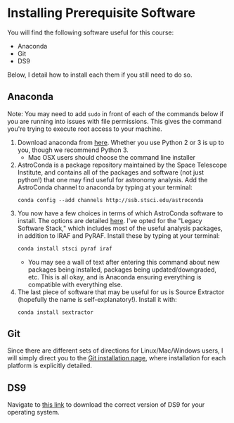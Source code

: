 # Installing Prerequisite Software

You will find the following software useful for this course:
* Anaconda
* Git
* DS9

Below, I detail how to install each 
them if you still need to do so.

## Anaconda

Note: You may need to add `sudo` in front of each of the commands below if you are 
running into issues with file permissions. This gives the command you're trying to 
execute root access to your machine.

1. Download anaconda from [here](https://www.continuum.io/downloads). Whether
   you use Python 2 or 3 is up to you, though we recommend Python 3.
    * Mac OSX users should choose the command line installer
2. AstroConda is a package repository maintained by the Space 
   Telescope Institute, and contains all of the packages and software (not just 
   python!) that one may find useful for astronomy analysis. Add the 
   AstroConda channel to anaconda by typing at your terminal:   
   ```
   conda config --add channels http://ssb.stsci.edu/astroconda
   ``` 
3. You now have a few choices in terms of which AstroConda software to 
   install. The options are detailed 
   [here](https://astroconda.readthedocs.io/en/latest/installation.html). I've 
   opted for the "Legacy Software Stack," which includes most of the useful 
   analysis packages, in addition to IRAF and PyRAF. Install these by typing 
   at your terminal:   
   ```bash
   conda install stsci pyraf iraf
   ```   
    * You may see a wall of text after entering this command about new 
      packages being installed, packages being updated/downgraded, etc. This is
      all okay, and is Anaconda ensuring everything is compatible with 
      everything else.       
4. The last piece of software that may be useful for us is Source Extractor 
   (hopefully the name is self-explanatory!). Install it with:   
   ```
   conda install sextractor
   ```
   
## Git

Since there are different sets of directions for Linux/Mac/Windows users, I 
will simply direct you to the 
[Git installation page](https://git-scm.com/book/en/v2/Getting-Started-Installing-Git), where installation for 
each platform is explicitly detailed.

## DS9

Navigate to [this link](http://ds9.si.edu/site/Download.html) to download the correct version of DS9 for your operating system.